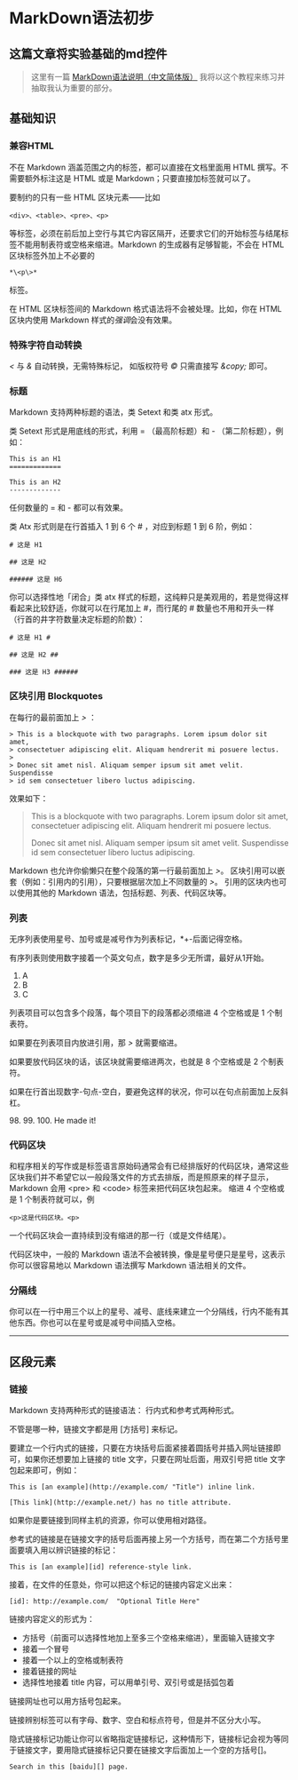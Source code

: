 # MarkDown语法初步

## 这篇文章将实验基础的md控件

>这里有一篇 [MarkDown语法说明（中文简体版）](https://www.appinn.com/markdown/ "点击跳转")
>我将以这个教程来练习并抽取我认为重要的部分。

## 基础知识

### 兼容HTML

不在 Markdown 涵盖范围之内的标签，都可以直接在文档里面用 HTML 撰写。不需要额外标注这是 HTML 或是 Markdown；只要直接加标签就可以了。

要制约的只有一些 HTML 区块元素――比如

    <div>、<table>、<pre>、<p>

等标签，必须在前后加上空行与其它内容区隔开，还要求它们的开始标签与结尾标签不能用制表符或空格来缩进。Markdown 的生成器有足够智能，不会在 HTML 区块标签外加上不必要的

    *\<p\>*

标签。

在 HTML 区块标签间的 Markdown 格式语法将不会被处理。比如，你在 HTML 区块内使用 Markdown 样式的*强调*会没有效果。

### 特殊字符自动转换

*<* 与 *&* 自动转换，无需特殊标记，
如版权符号 *&copy;* 只需直接写 *\&copy;* 即可。

### 标题

Markdown 支持两种标题的语法，类 Setext 和类 atx 形式。

类 Setext 形式是用底线的形式，利用 = （最高阶标题）和 - （第二阶标题），例如：

    This is an H1
    =============

    This is an H2
    -------------
任何数量的 = 和 - 都可以有效果。

类 Atx 形式则是在行首插入 1 到 6 个 # ，对应到标题 1 到 6 阶，例如：

    # 这是 H1

    ## 这是 H2

    ###### 这是 H6
你可以选择性地「闭合」类 atx 样式的标题，这纯粹只是美观用的，若是觉得这样看起来比较舒适，你就可以在行尾加上 #，而行尾的 # 数量也不用和开头一样（行首的井字符数量决定标题的阶数）：

    # 这是 H1 #

    ## 这是 H2 ##

    ### 这是 H3 ######

### 区块引用 Blockquotes

在每行的最前面加上 *>* ：

    > This is a blockquote with two paragraphs. Lorem ipsum dolor sit amet,
    > consectetuer adipiscing elit. Aliquam hendrerit mi posuere lectus.
    >
    > Donec sit amet nisl. Aliquam semper ipsum sit amet velit. Suspendisse
    > id sem consectetuer libero luctus adipiscing.

效果如下：
> This is a blockquote with two paragraphs. Lorem ipsum dolor sit amet,
> consectetuer adipiscing elit. Aliquam hendrerit mi posuere lectus.
>
> Donec sit amet nisl. Aliquam semper ipsum sit amet velit. Suspendisse
> id sem consectetuer libero luctus adipiscing.

Markdown 也允许你偷懒只在整个段落的第一行最前面加上 *>*。
区块引用可以嵌套（例如：引用内的引用），只要根据层次加上不同数量的 *>*。
引用的区块内也可以使用其他的 Markdown 语法，包括标题、列表、代码区块等。

### 列表

无序列表使用星号、加号或是减号作为列表标记，*+-后面记得空格。

有序列表则使用数字接着一个英文句点，数字是多少无所谓，最好从1开始。

1. A
1. B
1. C

列表项目可以包含多个段落，每个项目下的段落都必须缩进 4 个空格或是 1 个制表符。

如果要在列表项目内放进引用，那 *>* 就需要缩进。

如果要放代码区块的话，该区块就需要缩进两次，也就是 8 个空格或是 2 个制表符。

如果在行首出现数字-句点-空白，要避免这样的状况，你可以在句点前面加上反斜杠。

98\. 99. 100. He made it!

### 代码区块

和程序相关的写作或是标签语言原始码通常会有已经排版好的代码区块，通常这些区块我们并不希望它以一般段落文件的方式去排版，而是照原来的样子显示，Markdown 会用 \<pre\> 和 \<code\> 标签来把代码区块包起来。
缩进 4 个空格或是 1 个制表符就可以，例

    <p>这是代码区块。<p>

一个代码区块会一直持续到没有缩进的那一行（或是文件结尾）。

代码区块中，一般的 Markdown 语法不会被转换，像是星号便只是星号，这表示你可以很容易地以 Markdown 语法撰写 Markdown 语法相关的文件。

### 分隔线

你可以在一行中用三个以上的星号、减号、底线来建立一个分隔线，行内不能有其他东西。你也可以在星号或是减号中间插入空格。

---

## 区段元素

### 链接

Markdown 支持两种形式的链接语法： 行内式和参考式两种形式。

不管是哪一种，链接文字都是用 [方括号] 来标记。

要建立一个行内式的链接，只要在方块括号后面紧接着圆括号并插入网址链接即可，如果你还想要加上链接的 title 文字，只要在网址后面，用双引号把 title 文字包起来即可，例如：

    This is [an example](http://example.com/ "Title") inline link.

    [This link](http://example.net/) has no title attribute.

如果你是要链接到同样主机的资源，你可以使用相对路径。

参考式的链接是在链接文字的括号后面再接上另一个方括号，而在第二个方括号里面要填入用以辨识链接的标记：

    This is [an example][id] reference-style link.

接着，在文件的任意处，你可以把这个标记的链接内容定义出来：

    [id]: http://example.com/  "Optional Title Here"

链接内容定义的形式为：

* 方括号（前面可以选择性地加上至多三个空格来缩进），里面输入链接文字
* 接着一个冒号
* 接着一个以上的空格或制表符
* 接着链接的网址
* 选择性地接着 title 内容，可以用单引号、双引号或是括弧包着

链接网址也可以用方括号包起来。

链接辨别标签可以有字母、数字、空白和标点符号，但是并不区分大小写。

隐式链接标记功能让你可以省略指定链接标记，这种情形下，链接标记会视为等同于链接文字，要用隐式链接标记只要在链接文字后面加上一个空的方括号[]。

    Search in this [baidu][] page.
